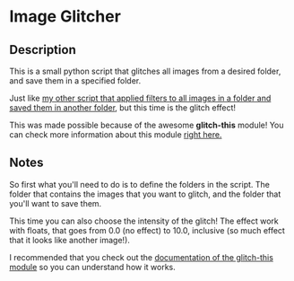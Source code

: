 # Image Glitcher

## Description

This is a small python script that glitches all images from a desired folder, and save them in a specified folder.

Just like [my other script that applied filters to all images in a folder and saved them in another folder](https://github.com/kornflakes/PYImageModifier), but this time is the glitch effect!

This was made possible because of the awesome **glitch-this** module! You can check more information about this module [right here.](https://github.com/TotallyNotChase/glitch-this)

## Notes

So first what you'll need to do is to define the folders in the script. The folder that contains the images that you want to glitch, and the folder that you'll want to save them.

This time you can also choose the intensity of the glitch! The effect work with floats, that goes from 0.0 (no effect) to 10.0, inclusive (so much effect that it looks like another image!).

I recommended that you check out the [documentation of the glitch-this module](https://github.com/TotallyNotChase/glitch-this/wiki/Documentation:-The-commandline-script) so you can understand how it works. 
